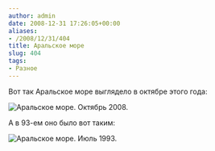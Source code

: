 ```yaml
---
author: admin
date: 2008-12-31 17:26:05+00:00
aliases:
- /2008/12/31/404
title: Аральское море
slug: 404
tags:
- Разное
---
```


Вот так Аральское море выглядело в октябре этого года:

![Аральское море. Октябрь 2008.](/2008/12/462px-Aral_Sea_05_October_2008.jpg)

А в 93-ем оно было вот таким:

![Аральское море. Июль 1993.](/2008/12/17_yul_93small.JPG)
